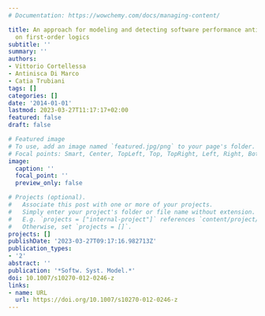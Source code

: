 ```yaml
---
# Documentation: https://wowchemy.com/docs/managing-content/

title: An approach for modeling and detecting software performance antipatterns based
  on first-order logics
subtitle: ''
summary: ''
authors:
- Vittorio Cortellessa
- Antinisca Di Marco
- Catia Trubiani
tags: []
categories: []
date: '2014-01-01'
lastmod: 2023-03-27T11:17:17+02:00
featured: false
draft: false

# Featured image
# To use, add an image named `featured.jpg/png` to your page's folder.
# Focal points: Smart, Center, TopLeft, Top, TopRight, Left, Right, BottomLeft, Bottom, BottomRight.
image:
  caption: ''
  focal_point: ''
  preview_only: false

# Projects (optional).
#   Associate this post with one or more of your projects.
#   Simply enter your project's folder or file name without extension.
#   E.g. `projects = ["internal-project"]` references `content/project/deep-learning/index.md`.
#   Otherwise, set `projects = []`.
projects: []
publishDate: '2023-03-27T09:17:16.982713Z'
publication_types:
- '2'
abstract: ''
publication: '*Softw. Syst. Model.*'
doi: 10.1007/s10270-012-0246-z
links:
- name: URL
  url: https://doi.org/10.1007/s10270-012-0246-z
---
```

